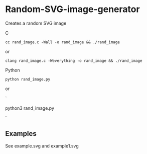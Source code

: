 # Random-SVG-image-generator
Creates a random SVG image

C

`
cc rand_image.c -Wall -o rand_image && ./rand_image
`

or

`
clang rand_image.c -Weverything -o rand_image && ./rand_image
`

Python

`
python rand_image.py 
`

or

`

python3 rand_image.py

`

## Examples
See example.svg and example1.svg
